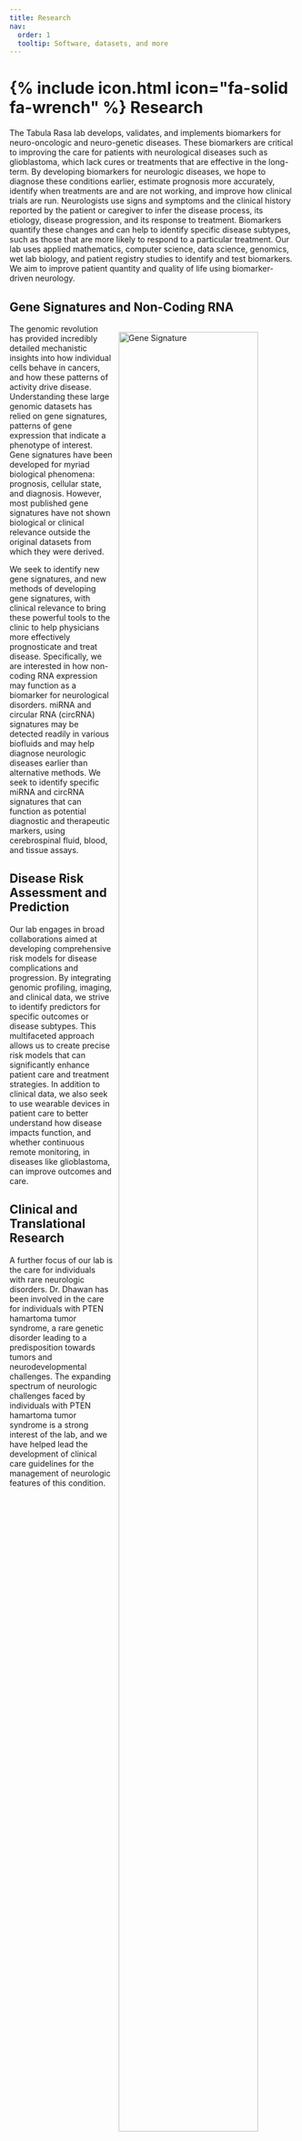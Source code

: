 ```yaml
---
title: Research
nav:
  order: 1
  tooltip: Software, datasets, and more
---
```


# {% include icon.html icon="fa-solid fa-wrench" %} Research 

The Tabula Rasa lab develops, validates, and implements biomarkers for neuro-oncologic and neuro-genetic diseases. These biomarkers are critical to improving the care for patients with neurological diseases such as glioblastoma, which lack cures or treatments that are effective in the long-term. By developing biomarkers for neurologic diseases, we hope to diagnose these conditions earlier, estimate prognosis more accurately, identify when treatments are and are not working, and improve how clinical trials are run. Neurologists use signs and symptoms and the clinical history reported by the patient or caregiver to infer the disease process, its etiology, disease progression, and its response to treatment. Biomarkers quantify these changes and can help to identify specific disease subtypes, such as those that are more likely to respond to a particular treatment. Our lab uses applied mathematics, computer science, data science, genomics, wet lab biology, and patient registry studies to identify and test biomarkers. We aim to improve patient quantity and quality of life using biomarker-driven neurology. 

## Gene Signatures and Non-Coding RNA

<figure style="float: right; margin-left: 10px; margin-right: 10px; max-width: 60%;">
  <img src="/Lab-Website/images/genesig.jpg" alt="Gene Signature" style="width: 90%; height: auto;">
  <figcaption style="font-size: 0.8em;">Overview of approach used to identify hallmarks-associated miRNA and gene signatures</figcaption>
</figure>

The genomic revolution has provided incredibly detailed mechanistic insights into how individual cells behave in cancers, and how these patterns of activity drive disease. Understanding these large genomic datasets has relied on gene signatures, patterns of gene expression that indicate a phenotype of interest. Gene signatures have been developed for myriad biological phenomena: prognosis, cellular state, and diagnosis. However, most published gene signatures have not shown biological or clinical relevance outside the original datasets from which they were derived. 

We seek to identify new gene signatures, and new methods of developing gene signatures, with clinical relevance to bring these powerful tools to the clinic to help physicians more effectively prognosticate and treat disease. Specifically, we are interested in how non-coding RNA expression may function as a biomarker for neurological disorders. miRNA and circular RNA (circRNA) signatures may be detected readily in various biofluids and may help diagnose neurologic diseases earlier than alternative methods. We seek to identify specific miRNA and circRNA signatures that can function as potential diagnostic and therapeutic markers, using cerebrospinal fluid, blood, and tissue assays.

## Disease Risk Assessment and Prediction

<figure style="float: left; margin-left: 20px; max-width:50%;">
  <img src="/Lab-Website/drugresponse.jpg" alt="Drug Response" style="width: 100%; height: auto;">
  <figcaption style="font-size: 0.8em;">Drug Collateral Sensitivity Network</figcaption>
</figure>

Our lab engages in broad collaborations aimed at developing comprehensive risk models for disease complications and progression. By integrating genomic profiling, imaging, and clinical data, we strive to identify predictors for specific outcomes or disease subtypes. This multifaceted approach allows us to create precise risk models that can significantly enhance patient care and treatment strategies.
In addition to clinical data, we also seek to use wearable devices in patient care to better understand how disease impacts function, and whether continuous remote monitoring, in diseases like glioblastoma, can improve outcomes and care.

## Clinical and Translational Research

<figure style="float: right; margin-left: 50px; max-width: 60%;">
  <img src="/Lab-Website/pten.jpeg" alt="Clinical Research" style="width: 100%; height: auto;">
  <figcaption style="font-size: 0.8em;">Clinical findings in patients with PTEN hamartoma tumor syndrome</figcaption>
</figure>

A further focus of our lab is the care for individuals with rare neurologic disorders. Dr. Dhawan has been involved in the care for individuals with PTEN hamartoma tumor syndrome, a rare genetic disorder leading to a predisposition towards tumors and neurodevelopmental challenges. The expanding spectrum of neurologic challenges faced by individuals with PTEN hamartoma tumor syndrome is a strong interest of the lab, and we have helped lead the development of clinical care guidelines for the management of neurologic features of this condition.

